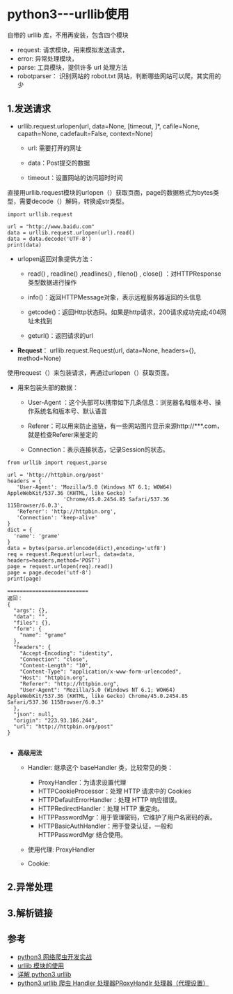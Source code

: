 # python3---urllib使用

自带的 urllib 库，不用再安装，包含四个模块
- request: 请求模块，用来模拟发送请求，
- error: 异常处理模块，
- parse: 工具模块，提供许多 url 处理方法
- robotparser： 识别网站的 robot.txt 网站，判断哪些网站可以爬，其实用的少

## 1.发送请求

- urllib.request.urlopen(url, data=None, [timeout, ]*, cafile=None, capath=None, cadefault=False, context=None)
  - url:  需要打开的网址

  - data：Post提交的数据

  - timeout：设置网站的访问超时时间

直接用urllib.request模块的urlopen（）获取页面，page的数据格式为bytes类型，需要decode（）解码，转换成str类型。

```
import urllib.request

url = "http://www.baidu.com"
data = urllib.request.urlopen(url).read()
data = data.decode('UTF-8')
print(data)
```

- urlopen返回对象提供方法：

  - read() , readline() ,readlines() , fileno() , close() ：对HTTPResponse类型数据进行操作

  - info()：返回HTTPMessage对象，表示远程服务器返回的头信息

  - getcode()：返回Http状态码。如果是http请求，200请求成功完成;404网址未找到

  - geturl()：返回请求的url

- **Request**：
urllib.request.Request(url, data=None, headers={}, method=None)

使用request（）来包装请求，再通过urlopen（）获取页面。

- 用来包装头部的数据：

  - User-Agent ：这个头部可以携带如下几条信息：浏览器名和版本号、操作系统名和版本号、默认语言

  - Referer：可以用来防止盗链，有一些网站图片显示来源http://***.com，就是检查Referer来鉴定的

  - Connection：表示连接状态，记录Session的状态。

```
from urllib import request,parse

url = 'http://httpbin.org/post'
headers = {
   'User-Agent': 'Mozilla/5.0 (Windows NT 6.1; WOW64) AppleWebKit/537.36 (KHTML, like Gecko) '
                  'Chrome/45.0.2454.85 Safari/537.36 115Browser/6.0.3',
   'Referer': 'http://httpbin.org',
   'Connection': 'keep-alive'
}
dict = {
  'name': 'grame'
}
data = bytes(parse.urlencode(dict),encoding='utf8')
req = request.Request(url=url, data=data, headers=headers,method='POST')
page = request.urlopen(req).read()
page = page.decode('utf-8')
print(page)

==========================
返回：
{
  "args": {},
  "data": "",
  "files": {},
  "form": {
    "name": "grame"
  },
  "headers": {
    "Accept-Encoding": "identity",
    "Connection": "close",
    "Content-Length": "10",
    "Content-Type": "application/x-www-form-urlencoded",
    "Host": "httpbin.org",
    "Referer": "http://httpbin.org",
    "User-Agent": "Mozilla/5.0 (Windows NT 6.1; WOW64) AppleWebKit/537.36 (KHTML, like Gecko) Chrome/45.0.2454.85 Safari/537.36 115Browser/6.0.3"
  },
  "json": null,
  "origin": "223.93.186.244",
  "url": "http://httpbin.org/post"
}


```
- **高级用法**
  - Handler: 继承这个 baseHandler 类，比较常见的类：
    - ProxyHandler：为请求设置代理
    - HTTPCookieProcessor：处理 HTTP 请求中的 Cookies
    - HTTPDefaultErrorHandler：处理 HTTP 响应错误。
    - HTTPRedirectHandler：处理 HTTP 重定向。
    - HTTPPasswordMgr：用于管理密码，它维护了用户名密码的表。
    - HTTPBasicAuthHandler：用于登录认证，一般和 HTTPPasswordMgr 结合使用。
  - 使用代理: ProxyHandler

  - Cookie:
   


## 2.异常处理




## 3.解析链接




## 参考
- [python3 网络爬虫开发实战]()
- [urllib 模块的使用](https://www.cnblogs.com/Lands-ljk/p/5447127.html)
- [详解 python3 urllib](https://www.jianshu.com/p/2e190438bd9c)
- [python3 urllib 爬虫 Handler 处理器PRoxyHandlr 处理器（代理设置）](https://blog.csdn.net/yangxiaodong88/article/details/80759086)
